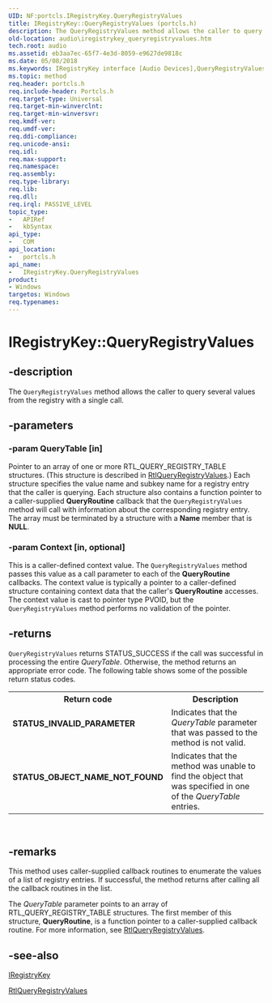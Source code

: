 ```yaml
---
UID: NF:portcls.IRegistryKey.QueryRegistryValues
title: IRegistryKey::QueryRegistryValues (portcls.h)
description: The QueryRegistryValues method allows the caller to query several values from the registry with a single call.
old-location: audio\iregistrykey_queryregistryvalues.htm
tech.root: audio
ms.assetid: eb3aa7ec-65f7-4e3d-8059-e9627de9818c
ms.date: 05/08/2018
ms.keywords: IRegistryKey interface [Audio Devices],QueryRegistryValues method, IRegistryKey.QueryRegistryValues, IRegistryKey::QueryRegistryValues, QueryRegistryValues, QueryRegistryValues method [Audio Devices], QueryRegistryValues method [Audio Devices],IRegistryKey interface, audio.iregistrykey_queryregistryvalues, audmp-routines_b2601a0c-3b8f-4e2b-868c-cf189eca7e05.xml, portcls/IRegistryKey::QueryRegistryValues
ms.topic: method
req.header: portcls.h
req.include-header: Portcls.h
req.target-type: Universal
req.target-min-winverclnt: 
req.target-min-winversvr: 
req.kmdf-ver: 
req.umdf-ver: 
req.ddi-compliance: 
req.unicode-ansi: 
req.idl: 
req.max-support: 
req.namespace: 
req.assembly: 
req.type-library: 
req.lib: 
req.dll: 
req.irql: PASSIVE_LEVEL
topic_type:
-	APIRef
-	kbSyntax
api_type:
-	COM
api_location:
-	portcls.h
api_name:
-	IRegistryKey.QueryRegistryValues
product:
- Windows
targetos: Windows
req.typenames: 
---
```


# IRegistryKey::QueryRegistryValues


## -description


The <code>QueryRegistryValues</code> method allows the caller to query several values from the registry with a single call.


## -parameters




### -param QueryTable [in]

Pointer to an array of one or more RTL_QUERY_REGISTRY_TABLE structures. (This structure is described in <a href="https://msdn.microsoft.com/library/windows/hardware/ff562046">RtlQueryRegistryValues</a>.) Each structure specifies the value name and subkey name for a registry entry that the caller is querying. Each structure also contains a function pointer to a caller-supplied <b>QueryRoutine</b> callback that the <code>QueryRegistryValues</code> method will call with information about the corresponding registry entry. The array must be terminated by a structure with a <b>Name</b> member that is <b>NULL</b>.


### -param Context [in, optional]

This is a caller-defined context value. The <code>QueryRegistryValues</code> method passes this value as a call parameter to each of the <b>QueryRoutine</b> callbacks. The context value is typically a pointer to a caller-defined structure containing context data that the caller's <b>QueryRoutine</b> accesses. The context value is cast to pointer type PVOID, but the <code>QueryRegistryValues</code> method performs no validation of the pointer.


## -returns



<code>QueryRegistryValues</code> returns STATUS_SUCCESS if the call was successful in processing the entire <i>QueryTable</i>. Otherwise, the method returns an appropriate error code. The following table shows some of the possible return status codes.

<table>
<tr>
<th>Return code</th>
<th>Description</th>
</tr>
<tr>
<td width="40%">
<dl>
<dt><b>STATUS_INVALID_PARAMETER</b></dt>
</dl>
</td>
<td width="60%">
Indicates that the <i>QueryTable</i> parameter that was passed to the method is not valid.

</td>
</tr>
<tr>
<td width="40%">
<dl>
<dt><b>STATUS_OBJECT_NAME_NOT_FOUND</b></dt>
</dl>
</td>
<td width="60%">
Indicates that the method was unable to find the object that was specified in one of the <i>QueryTable</i> entries.

</td>
</tr>
</table>
 




## -remarks



This method uses caller-supplied callback routines to enumerate the values of a list of registry entries. If successful, the method returns after calling all the callback routines in the list.

The <i>QueryTable</i> parameter points to an array of RTL_QUERY_REGISTRY_TABLE structures. The first member of this structure, <b>QueryRoutine</b>, is a function pointer to a caller-supplied callback routine. For more information, see <a href="https://msdn.microsoft.com/library/windows/hardware/ff562046">RtlQueryRegistryValues</a>.




## -see-also




<a href="https://msdn.microsoft.com/library/windows/hardware/ff536965">IRegistryKey</a>



<a href="https://msdn.microsoft.com/library/windows/hardware/ff562046">RtlQueryRegistryValues</a>
 

 

